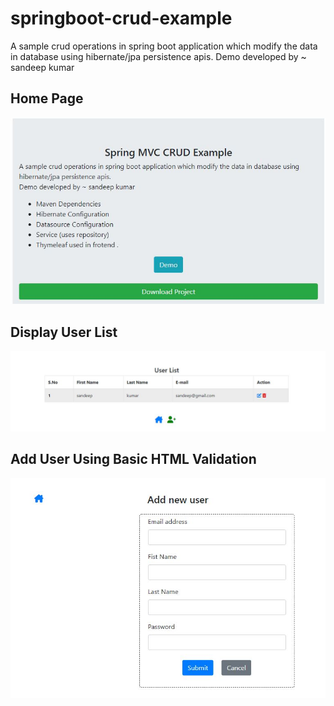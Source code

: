 # springboot-crud-example
A sample crud operations in spring boot application which modify the data in database using hibernate/jpa persistence apis.
Demo developed by ~ sandeep kumar

## Home Page
![alt text](https://github.com/sandyrai/Images/blob/master/sample1.JPG?raw=true)

## Display User List
![alt text](https://github.com/sandyrai/Images/blob/master/sample2.JPG?raw=true)

## Add User Using Basic HTML Validation
![alt text](https://github.com/sandyrai/Images/blob/master/sample3.JPG?raw=true)
